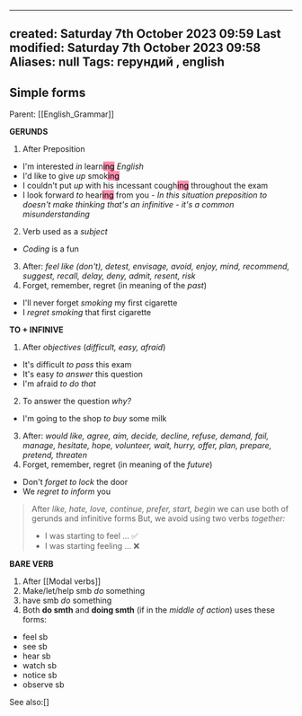 

---
created: Saturday 7th October 2023 09:59
Last modified: Saturday 7th October 2023 09:58
Aliases: null
Tags: герундий ,  english
---


## Simple forms

Parent: [[English_Grammar]]

**GERUNDS**
1. After Preposition  
- I'm interested *in* learn<mark style="background: #FF5582A6;">ing</mark> *English*
- I'd like to give *up* smok<mark style="background: #FF5582A6;">ing</mark>
- I couldn't put *up* with his incessant cough<mark style="background: #FF5582A6;">ing</mark> throughout the exam 
- I look forward *to* hear<mark style="background: #FF5582A6;">ing</mark> from you - *In this situation preposition to doesn't make thinking that's an infinitive - it's a common misunderstanding*
2. Verb used as a *subject* 
- *Coding* is a fun
3. After:
*feel like (don't), detest, envisage, avoid, enjoy, mind, recommend, suggest, recall, delay, deny, admit, resent, risk*
4. Forget, remember, regret (in meaning of the *past*)
- I'll never forget *smoking* my first cigarette 
- I *regret smoking* that first cigarette




**TO + INFINIVE**
1. After *objectives*  (*difficult, easy, afraid*)
- It's difficult *to pass* this exam
- It's easy *to answer* this question
- I'm afraid *to do that*
2. To answer the question *why?*
- I'm going to the shop *to buy* some milk
3. After:
*would like, agree, aim, decide, decline, refuse, demand, fail, manage, hesitate, hope, volunteer, wait, hurry, offer, plan, prepare, pretend, threaten*
4. Forget, remember, regret (in meaning of the *future*)
- Don't *forget to lock* the door
- We *regret to inform* you 



>After *like, hate, love, continue, prefer, start, begin* we can use both of gerunds and infinitive forms
>But, we avoid using two verbs *together:*
>- I was starting to feel ... ✅
>- I was starting feeling ... ❌

**BARE VERB**
1. After [[Modal verbs]]
2. Make/let/help smb *do* something
3. have smb *do* something
4. Both **do smth** and **doing smth** (if in the *middle of action*) uses these forms:
- feel sb
- see sb
- hear sb 
- watch sb
- notice sb
- observe sb


See also:[]